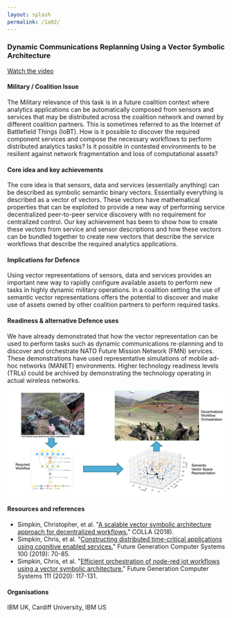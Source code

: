 ```yaml
---
layout: splash
permalink: /1a02/
---
```


### Dynamic Communications Replanning Using a Vector Symbolic Architecture
[Watch the video](https://ibm.box.com/v/Showcase-1a02-video)

#### Military / Coalition Issue
The Military relevance of this task is in a future coalition context where analytics applications can
be automatically composed from sensors and services that may be distributed across the coalition network
and owned by different coalition partners.  This is sometimes referred to as the Internet of Battlefield
Things (IoBT).  How is it possible to discover the required component services and compose the necessary
workflows to perform distributed analytics tasks?  Is it possible in contested environments to be resilient
against network fragmentation and loss of computational assets?  

#### Core idea and key achievements
The core idea is that sensors, data and services (essentially anything) can be described as symbolic
semantic binary vectors. Essentially everything is described as a vector of vectors.  These vectors have
mathematical properties that can be exploited to provide a new way of performing service decentralized
peer-to-peer service discovery with no requirement for centralized control.  Our key achievement has been
to show how to create these vectors from service and sensor descriptions and how these vectors can be
bundled together to create new vectors that describe the service workflows that describe the required
analytics applications.

#### Implications for Defence
Using vector representations of sensors, data and services provides an important new way to rapidly
configure available assets to perform new tasks in highly dynamic military operations. In a coalition
setting the use of semantic vector representations offers the potential to discover and make use of assets
owned by other coalition partners to perform required tasks.   

#### Readiness & alternative Defence uses
We have already demonstrated that how the vector representation can be used to perform tasks such as
dynamic communications re-planning and to discover and orchestrate NATO Future Mission Network (FMN) services. These demonstrations
have used representative simulations of mobile ad-hoc networks (MANET) environments.  Higher technology readiness levels (TRLs) could be archived by
demonstrating the technology operating in actual wireless networks.

![image info](/dais/achievements/images/1a02_figure1.jpg)

#### Resources and references
* Simpkin, Christopher, et al. "[A scalable vector symbolic architecture approach for decentralized workflows.](/doc-2679/)" COLLA (2018).
* Simpkin, Chris, et al. "[Constructing distributed time-critical applications using cognitive enabled services.](/doc-4872/)" Future Generation Computer Systems 100 (2019): 70-85.
* Simpkin, Chris, et al. "[Efficient orchestration of node-red iot workflows using a vector symbolic architecture.](/doc-5544)" Future Generation Computer Systems 111 (2020): 117-131.

#### Organisations
IBM UK, Cardiff University, IBM US
